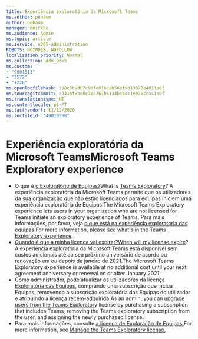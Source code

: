 ```yaml
---
title: Experiência exploratória da Microsoft Teams
ms.author: pebaum
author: pebaum
manager: mnirkhe
ms.audience: Admin
ms.topic: article
ms.service: o365-administration
ROBOTS: NOINDEX, NOFOLLOW
localization_priority: Normal
ms.collection: Adm_O365
ms.custom:
- "9001513"
- "3572"
- "7228"
ms.openlocfilehash: 398c3b9db7c90fe016cab56ef9d13078e4011a6f
ms.sourcegitcommit: a9415f3ae8c7ba267b5134bcbdc1e070cea41a0f
ms.translationtype: MT
ms.contentlocale: pt-PT
ms.lasthandoff: 11/12/2020
ms.locfileid: "49019558"
---
```

# <a name="microsoft-teams-exploratory-experience"></a><span data-ttu-id="94c6c-102">Experiência exploratória da Microsoft Teams</span><span class="sxs-lookup"><span data-stu-id="94c6c-102">Microsoft Teams Exploratory experience</span></span>

- <span data-ttu-id="94c6c-103">O que é [o Exploratório de Equipas?](https://docs.microsoft.com/microsoftteams/teams-exploratory)</span><span class="sxs-lookup"><span data-stu-id="94c6c-103">What is [Teams Exploratory](https://docs.microsoft.com/microsoftteams/teams-exploratory)?</span></span> <span data-ttu-id="94c6c-104">A experiência exploratória da Microsoft Teams permite que os utilizadores da sua organização que não estão licenciados para equipas iniciem uma experiência exploratória de Equipas.</span><span class="sxs-lookup"><span data-stu-id="94c6c-104">The Microsoft Teams Exploratory experience lets users in your organization who are not licensed for Teams initiate an exploratory experience of Teams.</span></span> <span data-ttu-id="94c6c-105">Para mais informações, por favor, veja [o que está na experiência exploratória das equipas.](https://docs.microsoft.com/microsoftteams/teams-exploratory#whats-in-the-teams-exploratory-experience)</span><span class="sxs-lookup"><span data-stu-id="94c6c-105">For more information, please see [what's in the Teams Exploratory experience](https://docs.microsoft.com/microsoftteams/teams-exploratory#whats-in-the-teams-exploratory-experience).</span></span>
- <span data-ttu-id="94c6c-106">[Quando é que a minha licença vai expirar?](https://docs.microsoft.com/microsoftteams/teams-exploratory#how-long-does-the-teams-exploratory-experience-last)</span><span class="sxs-lookup"><span data-stu-id="94c6c-106">[When will my license expire](https://docs.microsoft.com/microsoftteams/teams-exploratory#how-long-does-the-teams-exploratory-experience-last)?</span></span> <span data-ttu-id="94c6c-107">A experiência exploratória da Microsoft Teams está disponível sem custos adicionais até ao seu próximo aniversário de acordo ou renovação em ou depois de janeiro de 2021.</span><span class="sxs-lookup"><span data-stu-id="94c6c-107">The Microsoft Teams Exploratory experience is available at no additional cost until your next agreement anniversary or renewal on or after January 2021.</span></span>
- <span data-ttu-id="94c6c-108">Como administrador, pode atualizar os utilizadores da licença [Exploratória das Equipas,](https://docs.microsoft.com/microsoftteams/teams-exploratory#upgrade-users-from-the-teams-exploratory-license) comprando uma subscrição que inclua Equipas, removendo a subscrição exploratória das Equipas do utilizador e atribuindo a licença recém-adquirida.</span><span class="sxs-lookup"><span data-stu-id="94c6c-108">As an admin, you can [upgrade users from the Teams Exploratory](https://docs.microsoft.com/microsoftteams/teams-exploratory#upgrade-users-from-the-teams-exploratory-license) license by purchasing a subscription that includes Teams, removing the Teams exploratory subscription from the user, and assigning the newly purchased license.</span></span>
- <span data-ttu-id="94c6c-109">Para mais informações, consulte [a licença de Exploração de Equipas.](https://docs.microsoft.com/microsoftteams/teams-exploratory)</span><span class="sxs-lookup"><span data-stu-id="94c6c-109">For more information, see [Manage the Teams Exploratory license.](https://docs.microsoft.com/microsoftteams/teams-exploratory)</span></span>